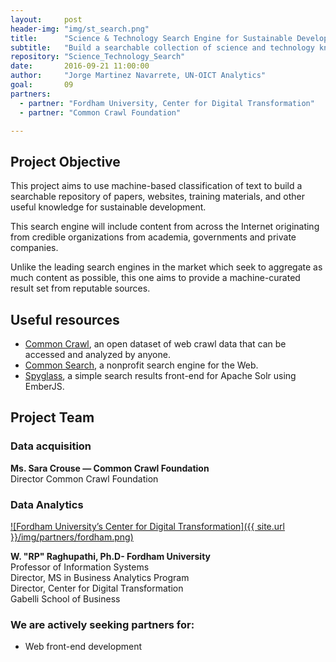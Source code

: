 ```yaml
---
layout:     post
header-img: "img/st_search.png"
title:      "Science & Technology Search Engine for Sustainable Development"
subtitle:   "Build a searchable collection of science and technology knowledge useful to implement the SDGs."
repository: "Science_Technology_Search"
date:       2016-09-21 11:00:00
author:     "Jorge Martinez Navarrete, UN-OICT Analytics"
goal:		09
partners:   
  - partner: "Fordham University, Center for Digital Transformation"
  - partner: "Common Crawl Foundation"

---
```

Project Objective
------------
This project aims to use machine-based classification of text to build a searchable repository of papers, websites, training materials, and other useful knowledge for sustainable development.

This search engine will include content from across the Internet originating from credible organizations from academia, governments and private companies.

Unlike the leading search engines in the market which seek to aggregate as much content as possible, this one aims to provide a machine-curated result set from reputable sources.


Useful resources
------------

- [Common Crawl](http://commoncrawl.org/), an open dataset of web crawl data that can be accessed and analyzed by anyone.
- [Common Search](https://about.commonsearch.org/), a nonprofit search engine for the Web.
- [Spyglass](https://github.com/o19s/spyglass), a simple search results front-end for Apache Solr using EmberJS.

Project Team
------------

### Data acquisition
**Ms. Sara Crouse — Common Crawl Foundation**  
Director Common Crawl Foundation

### Data Analytics
[![Fordham University’s Center for Digital Transformation]({{ site.url }}/img/partners/fordham.png)](http://fordhamcdt.org)

**W. "RP" Raghupathi, Ph.D- Fordham University**  
Professor of Information Systems  
Director, MS in Business Analytics Program  
Director, Center for Digital Transformation  
Gabelli School of Business

### We are actively seeking partners for:

- Web front-end development
